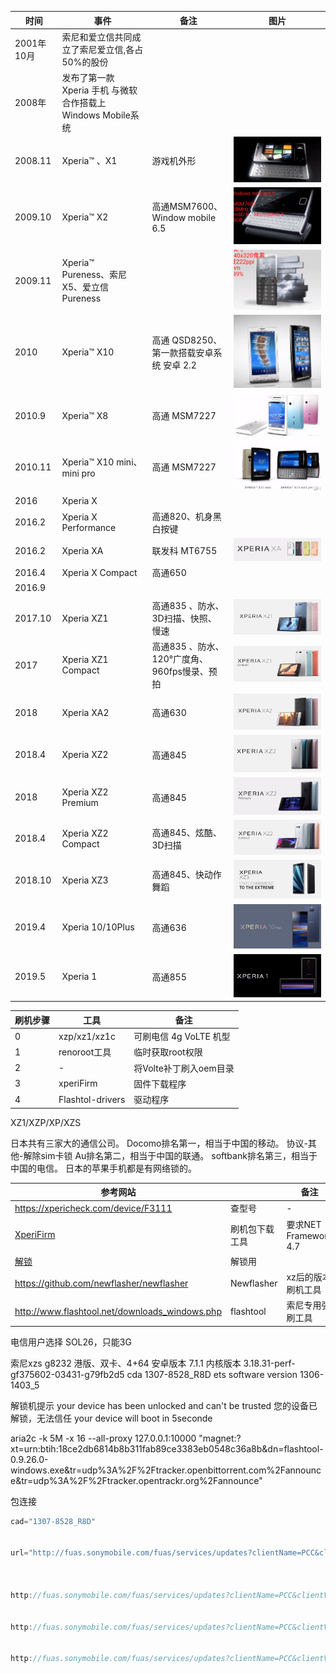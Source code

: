 | 时间       | 事件                                                        | 备注                                         | 图片                  |
| ---------- | ----------------------------------------------------------- | -------------------------------------------- | --------------------- |
| 2001年10月 | 索尼和爱立信共同成立了索尼爱立信,各占50%的股份              |
| 2008年     | 发布了第一款 Xperia 手机 与微软合作搭载上Windows Mobile系统 |
| 2008.11    | Xperia™   、X1                                              | 游戏机外形                                   | ![](img/Xperia™.png)  |
| 2009.10    | Xperia™ X2                                                  | 高通MSM7600、Window mobile 6.5               | ![](img/™X2.png)      |
| 2009.11    | Xperia™ Pureness、索尼 X5、爱立信 Pureness                  |                                              | ![](img/™P.png)       |
| 2010       | Xperia™ X10                                                 | 高通 QSD8250、第一款搭载安卓系统 安卓 2.2    | ![](img/™X10.png)     |
| 2010.9     | Xperia™ X8                                                  | 高通 MSM7227                                 | ![](img/™X8.png)      |
| 2010.11    | Xperia™ X10 mini、mini pro                                  | 高通 MSM7227                                 | ![](img/™X10mini.png) |
| 2016       | Xperia X                                                    |                                              |
| 2016.2     | Xperia X Performance                                        | 高通820、机身黑 白按键                       |
| 2016.2     | Xperia XA                                                   | 联发科 MT6755                                | ![](img/XA.png)       |
| 2016.4     | Xperia X Compact                                            | 高通650                                      |
| 2016.9     |
|            |
| 2017.10    | Xperia XZ1                                                  | 高通835 、防水、3D扫描、快照、慢速           | ![](img/XZ1.png)      |
| 2017       | Xperia XZ1 Compact                                          | 高通835 、防水、120°广度角、960fps慢录、预拍 | ![](img/XZ1C.png)     |
| 2018       | Xperia XA2                                                  | 高通630                                      | ![](img/XA2.png)      |
| 2018.4     | Xperia XZ2                                                  | 高通845                                      | ![](img/XZ2.png)      |
| 2018       | Xperia XZ2 Premium                                          | 高通845                                      | ![](img/XZ2P.png)     |
| 2018.4     | Xperia XZ2 Compact                                          | 高通845、炫酷、3D扫描                        | ![](img/XZ2C.png)     |
| 2018.10    | Xperia XZ3                                                  | 高通845、快动作舞蹈                          | ![](img/XZ3.png)      |
| 2019.4     | Xperia 10/10Plus                                            | 高通636                                      | ![](img/10Plus.png)   |
| 2019.5     | Xperia 1                                                    | 高通855                                      | ![](img/1.png)        |



| 刷机步骤 | 工具             | 备注                   |
| -------- | ---------------- | ---------------------- |
| 0        | xzp/xz1/xz1c     | 可刷电信 4g VoLTE 机型 |
| 1        | renoroot工具     | 临时获取root权限       |
| 2        | -                | 将Volte补丁刷入oem目录 |
| 3        | xperiFirm        | 固件下载程序           |
| 4        | Flashtol-drivers | 驱动程序               |


XZ1/XZP/XP/XZS


日本共有三家大的通信公司。
Docomo排名第一，相当于中国的移动。   协议-其他-解除sim卡锁
Au排名第二，相当于中国的联通。
softbank排名第三，相当于中国的电信。
日本的苹果手机都是有网络锁的。



[XperiFirm]:https://forum.xda-developers.com/crossdevice-dev/sony/pc-xperifirm-xperia-firmware-downloader-t2834142

[解锁]:https://developer.sony.com/develop/open-devices/get-started/unlock-bootloader/


| 参考网站                                       |                | 备注                  |
| ---------------------------------------------- | -------------- | --------------------- |
| https://xpericheck.com/device/F3111            | 查型号         | -                     |
| [XperiFirm]                                    | 刷机包下载工具 | 要求NET Framework 4.7 |
| [解锁]                                         | 解锁用         |
| https://github.com/newflasher/newflasher       | Newflasher     | xz后的版本刷机工具    |
| http://www.flashtool.net/downloads_windows.php | flashtool      | 索尼专用强刷工具      |



电信用户选择
    SOL26，只能3G


索尼xzs
     g8232
     港版、双卡、4+64
     安卓版本 7.1.1
     内核版本  3.18.31-perf-gf375602-03431-g79fb2d5
     cda 1307-8528_R8D
     ets software version    1306-1403_5 

解锁机提示
     your device has been unlocked and can't be trusted
     您的设备已解锁，无法信任
     your device will boot in 5seconde



aria2c -k 5M -x 16 --all-proxy 127.0.0.1:10000 "magnet:?xt=urn:btih:18ce2db6814b8b311fab89ce3383eb0548c36a8b&dn=flashtool-0.9.26.0-windows.exe&tr=udp%3A%2F%2Ftracker.openbittorrent.com%2Fannounce&tr=udp%3A%2F%2Ftracker.opentrackr.org%2Fannounce"



包连接


```js
cad="1307-8528_R8D"


url="http://fuas.sonymobile.com/fuas/services/updates?clientName=PCC&clientVersion=3.0&lang=zh-TW&model=D5503&tac_mc=35168006&swId=${cad}&swVer=14.2.A.1.114&fsVariant=EURO-LTE&cdfVer=R1A&buildVariant=USER&clientCertType=live&updateFormat=delta,image&channel=cable&cdfId=${cad}"



http://fuas.sonymobile.com/fuas/services/updates?clientName=PCC&clientVersion=3.0&lang=zh-cn&model=D5503&tac_mc=35168006&swId=1279-6212&swVer=14.2.A.1.114&fsVariant=EURO-LTE&cdfVer=R1A&buildVariant=USER&clientCertType=live&updateFormat=delta,image&channel=cable&cdfId=1279-6212


http://fuas.sonymobile.com/fuas/services/updates?clientName=PCC&clientVersion=3.0&lang=en-US&model=C2105&tac_mc=35619405&swId=1269-5420&swVer=15.0.A.1.31&fsVariant=WORLD-i&cdfVer=R1A&buildVariant=USER&clientCertType=live&updateFormat=delta,image&channel=cable&cdfId=


http://fuas.sonymobile.com/fuas/services/updates?clientName=PCC&clientVersion=3.0&lang=en-US&model=C2104&tac_mc=35660505&swId=1269-5420&swVer=15.0.A.1.31&fsVariant=WORLD-a&cdfVer=R1A&buildVariant=USER&clientCertType=live&updateFormat=delta,image&channel=cable&cdfId=

```